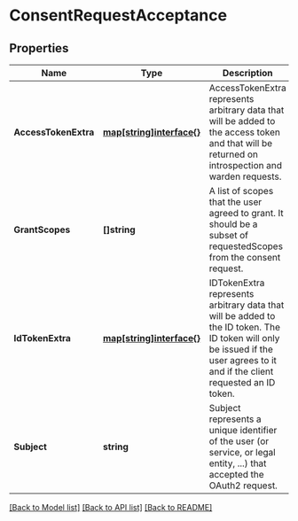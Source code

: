 # ConsentRequestAcceptance

## Properties
Name | Type | Description | Notes
------------ | ------------- | ------------- | -------------
**AccessTokenExtra** | [**map[string]interface{}**](interface{}.md) | AccessTokenExtra represents arbitrary data that will be added to the access token and that will be returned on introspection and warden requests. | [optional] [default to null]
**GrantScopes** | **[]string** | A list of scopes that the user agreed to grant. It should be a subset of requestedScopes from the consent request. | [optional] [default to null]
**IdTokenExtra** | [**map[string]interface{}**](interface{}.md) | IDTokenExtra represents arbitrary data that will be added to the ID token. The ID token will only be issued if the user agrees to it and if the client requested an ID token. | [optional] [default to null]
**Subject** | **string** | Subject represents a unique identifier of the user (or service, or legal entity, ...) that accepted the OAuth2 request. | [optional] [default to null]

[[Back to Model list]](../README.md#documentation-for-models) [[Back to API list]](../README.md#documentation-for-api-endpoints) [[Back to README]](../README.md)


